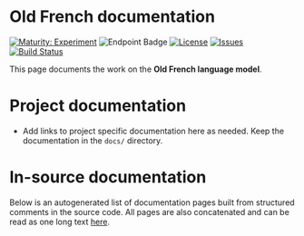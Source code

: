 # Old French documentation

[![Maturity: Experiment](https://img.shields.io/badge/Maturity-Experiment-black.svg)](https://giellalt.github.io/MaturityClassification.html)
![Endpoint Badge](https://img.shields.io/endpoint?url=https%3A%2F%2Fraw.githubusercontent.com%2Fgiellalt%2Flang-fro%2Fgh-pages%2Flemmacount.json)
[![License](https://img.shields.io/github/license/giellalt/lang-fro)](https://github.com/giellalt/lang-fro/blob/main/LICENSE)
[![Issues](https://img.shields.io/github/issues/giellalt/lang-fro)](https://github.com/giellalt/lang-fro/issues)
[![Build Status](https://divvun-tc.giellalt.org/api/github/v1/repository/giellalt/lang-fro/main/badge.svg)](https://github.com/giellalt/lang-fro/actions)

This page documents the work on the **Old French language model**. 

# Project documentation

* Add links to project specific documentation here as needed. Keep the documentation in the `docs/` directory.

# In-source documentation

Below is an autogenerated list of documentation pages built from structured comments in the source code. All pages are also concatenated and can be read as one long text [here](fro.md).
